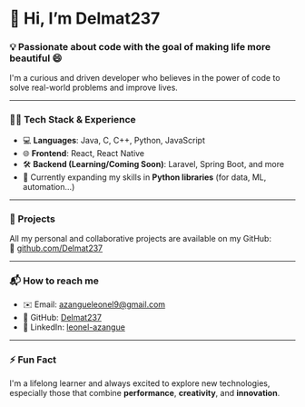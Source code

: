 # 👋 Hi, I’m Delmat237

### 💡 Passionate about code with the goal of making life more beautiful 😄  
I'm a curious and driven developer who believes in the power of code to solve real-world problems and improve lives.

---

### 👨‍💻 Tech Stack & Experience
- 💻 **Languages**: Java, C, C++, Python, JavaScript
- 🌐 **Frontend**: React, React Native
- 🛠️ **Backend (Learning/Coming Soon)**: Laravel, Spring Boot, and more
- 🧠 Currently expanding my skills in **Python libraries** (for data, ML, automation…)

---

### 🚀 Projects
All my personal and collaborative projects are available on my GitHub:  
🔗 [github.com/Delmat237](https://github.com/Delmat237)

---

### 📬 How to reach me
- ✉️ Email: [azangueleonel9@gmail.com](mailto:azangueleonel9@gmail.com)
- 🐙 GitHub: [Delmat237](https://github.com/Delmat237)
- 💼 LinkedIn: [leonel-azangue](https://www.linkedin.com/in/leonel-azangue)

---

### ⚡ Fun Fact
I'm a lifelong learner and always excited to explore new technologies, especially those that combine **performance**, **creativity**, and **innovation**.
